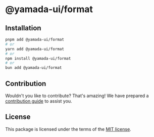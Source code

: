 # @yamada-ui/format

## Installation

```sh
pnpm add @yamada-ui/format
# or
yarn add @yamada-ui/format
# or
npm install @yamada-ui/format
# or
bun add @yamada-ui/format
```

## Contribution

Wouldn't you like to contribute? That's amazing! We have prepared a [contribution guide](https://github.com/yamada-ui/yamada-ui/blob/main/CONTRIBUTING.md) to assist you.

## License

This package is licensed under the terms of the
[MIT license](https://github.com/yamada-ui/yamada-ui/blob/main/LICENSE).
